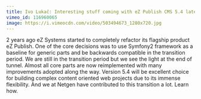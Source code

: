 ```yaml
---
title: Ivo Lukač: Interesting stuff coming with eZ Publish CMS 5.4 later this month 
vimeo_id: 116960065
image: https://i.vimeocdn.com/video/503494673_1280x720.jpg
---
```


2 years ago eZ Systems started to completely refactor its flagship product eZ Publish. One of the core decisions was to use Symfony2 framework as a baseline for generic parts and be backwards compatible in the transition period. We are still in the transition period but we see the light at the end of tunnel. Almost all core parts are now reimplemented with many improvements adopted along the way. Version 5.4 will be excellent choice for building complex content oriented web projects due to its immense flexibility. And we at Netgen have contributed to this transition a lot. Learn how. 
 
